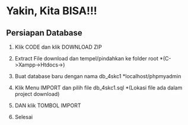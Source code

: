# Yakin, Kita BISA!!!

## Persiapan Database

1. Klik CODE dan klik DOWNLOAD ZIP

2. Extract File download dan tempel/pindahkan ke folder root 
*(C->Xampp->Htdocs->)

3. Buat database baru dengan nama db_4skc1
*localhost/phpmyadmin

4. Klik Menu IMPORT dan pilih file db_4skc1.sql 
*(Lokasi file ada dalam project download) 

5. DAN klik TOMBOL IMPORT

6. Selesai 